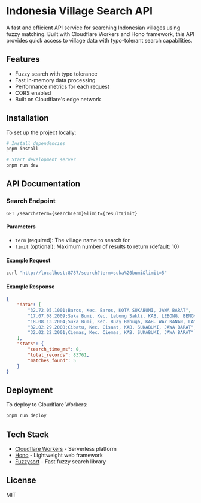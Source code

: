# Indonesia Village Search API

A fast and efficient API service for searching Indonesian villages using fuzzy matching. Built with Cloudflare Workers and Hono framework, this API provides quick access to village data with typo-tolerant search capabilities.

## Features

- Fuzzy search with typo tolerance
- Fast in-memory data processing
- Performance metrics for each request
- CORS enabled
- Built on Cloudflare's edge network

## Installation

To set up the project locally:

```bash
# Install dependencies
pnpm install

# Start development server
pnpm run dev
```

## API Documentation

### Search Endpoint

```
GET /search?term={searchTerm}&limit={resultLimit}
```

#### Parameters

- `term` (required): The village name to search for
- `limit` (optional): Maximum number of results to return (default: 10)

#### Example Request

```bash
curl "http://localhost:8787/search?term=suka%20bumi&limit=5"
```

#### Example Response

```json
{
    "data": [
        "32.72.05.1001;Baros, Kec. Baros, KOTA SUKABUMI, JAWA BARAT",
        "17.07.08.2009;Suka Bumi, Kec. Lebong Sakti, KAB. LEBONG, BENGKULU",
        "18.08.13.2004;Suka Bumi, Kec. Buay Bahuga, KAB. WAY KANAN, LAMPUNG",
        "32.02.29.2008;Cibatu, Kec. Cisaat, KAB. SUKABUMI, JAWA BARAT",
        "32.02.22.2001;Ciemas, Kec. Ciemas, KAB. SUKABUMI, JAWA BARAT"
    ],
    "stats": {
        "search_time_ms": 0,
        "total_records": 83761,
        "matches_found": 5
    }
}
```

## Deployment

To deploy to Cloudflare Workers:

```bash
pnpm run deploy
```

## Tech Stack

- [Cloudflare Workers](https://workers.cloudflare.com/) - Serverless platform
- [Hono](https://hono.dev/) - Lightweight web framework
- [Fuzzysort](https://github.com/farzher/fuzzysort) - Fast fuzzy search library

## License

MIT
